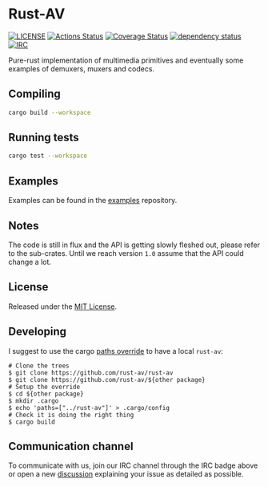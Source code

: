 # Rust-AV

[![LICENSE](https://img.shields.io/badge/license-MIT-blue.svg)](LICENSE)
[![Actions Status](https://github.com/rust-av/rust-av/workflows/rust-av/badge.svg)](https://github.com/rust-av/rust-av/actions)
[![Coverage Status](https://coveralls.io/repos/rust-av/rust-av/badge.svg?branch=master)](https://coveralls.io/r/rust-av/rust-av?branch=master)
[![dependency status](https://deps.rs/repo/github/rust-av/rust-av/status.svg)](https://deps.rs/repo/github/rust-av/rust-av)
[![IRC](https://img.shields.io/badge/irc-%23rust--av-blue.svg)](http://webchat.freenode.net?channels=%23rust-av&uio=d4)

Pure-rust implementation of multimedia primitives and eventually some examples of demuxers, muxers and codecs.

## Compiling

```bash
cargo build --workspace
```

## Running tests

```bash
cargo test --workspace
```

## Examples

Examples can be found in the [examples](https://github.com/rust-av/examples) repository.

## Notes

The code is still in flux and the API is getting slowly fleshed out, please
refer to the sub-crates.
Until we reach version `1.0` assume that the API could change a lot.

## License

Released under the [MIT License](LICENSE).

## Developing

I suggest to use the cargo [paths override](https://doc.rust-lang.org/cargo/reference/config.html) to have a local `rust-av`:

```
# Clone the trees
$ git clone https://github.com/rust-av/rust-av
$ git clone https://github.com/rust-av/${other package}
# Setup the override
$ cd ${other package}
$ mkdir .cargo
$ echo 'paths=["../rust-av"]' > .cargo/config
# Check it is doing the right thing
$ cargo build
```

## Communication channel

To communicate with us, join our IRC channel through the IRC badge above
or open a new [discussion](https://github.com/rust-av/rust-av/discussions)
explaining your issue as detailed as possible.

